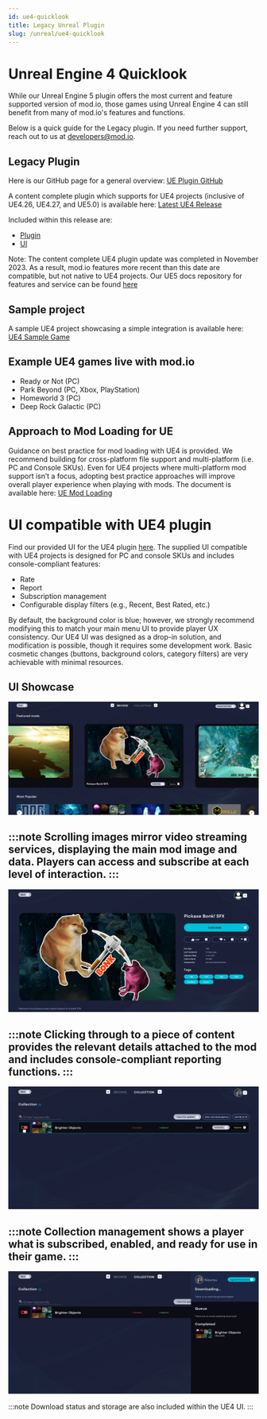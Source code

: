 ```yaml
---
id: ue4-quicklook
title: Legacy Unreal Plugin
slug: /unreal/ue4-quicklook
---
```


# Unreal Engine 4 Quicklook

While our Unreal Engine 5 plugin offers the most current and feature supported version of mod.io, those games using Unreal Engine 4 can still benefit from many of mod.io's features and functions.

Below is a quick guide for the Legacy plugin. If you need further support, reach out to us at [developers@mod.io](mailto:developers@mod.io).

## Legacy Plugin

Here is our GitHub page for a general overview: [UE Plugin GitHub](https://github.com/modio/modio-ue)

A content complete plugin which supports for UE4 projects (inclusive of UE4.26, UE4.27, and UE5.0) is available here: [Latest UE4 Release](https://github.com/modio/modio-ue/releases/tag/v2023.11)

Included within this release are:

- [Plugin](https://github.com/modio/modio-ue/releases/tag/v2023.11)
- [UI](https://github.com/modio/modio-ue/tree/v2023.11/Content/UI)

Note: The content complete UE4 plugin update was completed in November 2023. As a result, mod.io features more recent than this date are compatible, but not native to UE4 projects. Our UE5 docs repository for features and service can be found [here](/unreal)

## Sample project

A sample UE4 project showcasing a simple integration is available here: [UE4 Sample Game](https://github.com/modio/modio-ue4-sample)

## Example UE4 games live with mod.io

- Ready or Not (PC)
- Park Beyond (PC, Xbox, PlayStation)
- Homeworld 3 (PC)
- Deep Rock Galactic (PC)

## Approach to Mod Loading for UE

Guidance on best practice for mod loading with UE4 is provided. We recommend building for cross-platform file support and multi-platform (i.e. PC and Console SKUs). Even for UE4 projects where multi-platform mod support isn’t a focus, adopting best practice approaches will improve overall player experience when playing with mods. The document is available here: [UE Mod Loading](/unreal/ugc-best-practices#ugc-loading)

# UI compatible with UE4 plugin

Find our provided UI for the UE4 plugin [here](https://github.com/modio/modio-ue/tree/v2023.11/Content/UI). The supplied UI compatible with UE4 projects is designed for PC and console SKUs and includes console-compliant features:

- Rate
- Report
- Subscription management
- Configurable display filters (e.g., Recent, Best Rated, etc.)

By default, the background color is blue; however, we strongly recommend modifying this to match your main menu UI to provide player UX consistency. Our UE4 UI was designed as a drop-in solution, and modification is possible, though it requires some development work. Basic cosmetic changes (buttons, background colors, category filters) are very achievable with minimal resources.

## UI Showcase

![ui_mod_browser](img/mod_browser.png)

:::note
Scrolling images mirror video streaming services, displaying the main mod image and data. Players can access and subscribe at each level of interaction.
:::
---

![ui_mod_details](img/mod_details.png)

:::note
Clicking through to a piece of content provides the relevant details attached to the mod and includes console-compliant reporting functions.
:::
---

![ui_mod_collection](img/mod_collection.png)

:::note
Collection management shows a player what is subscribed, enabled, and ready for use in their game.
:::
---

![ui_install_status](img/install_status.png)

:::note
Download status and storage are also included within the UE4 UI.
:::